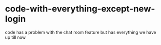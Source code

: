 # code-with-everything-except-new-login
code has a problem with the chat room feature but has everything we have up till now
